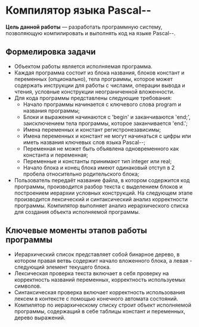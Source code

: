 # Компилятор языка Pascal--

__Цель данной работы__  — разработать программную систему, позволяющую компилировать и выполнять код на языке Pascal--.
## Формeлировка задачи
* Объектом работы является исполняемая программа.
* Каждая программа состоит из блока названия, блоков констант и переменных (опционально), тела программы, которое может содержать инструкции для работы с числами, операции вывода и чтения, условные конструкции неограниченной вложенности.
* Для кода программы представлены следующие требования:
  - Начало программы начинается с ключевого слова program и названия программы;
  - Блоки и выражения начинаются с 'begin' и заканчиваются 'end;', заисключением тела программы, которое заканчивается 'end.';
  - Имена переменных и констант регистронезависимы;
  - Имена переменных и констант не могут начинаться с цифры или иметь названия ключевых слов языка Pascal--;
  - Переменная не может быть объявлена одновременного как константа и переменная;
  - Переменные и константы принимают тип integer или real;
  - Начало блока и конец блока имеют одинаковый отступ в 2 пробела относительно родительского блока; 
* Пользователь передаёт название файла, в котором содержится код программы, производится разбор текста с выделением блоков и построением иерархии условных конструкций. На следующем этапе производится лексический и синтаксический анализ корректности программы. Компилятор выполняет анализ иерархического списка для создания объекта исполняемой программы.
## Ключевые моменты этапов работы программы
* Иерархический список представляет собой бинарное дерево, в котором правая ветвь содержит начало вложенного блока, а левая - следующий элемент текущего блока.
* Лексическая проверка текста включает в себя проверку на корректность названий переменных, корректность используемых символов.
* Синтаксическая проверка включает корректность использования лексем в контексте с помощью конечного автомата состояний.
* Компилятор по иерархическому списку строит объект исполняемой программы, содержащий в себе таблицы констант и переменных, дерево выражений.
